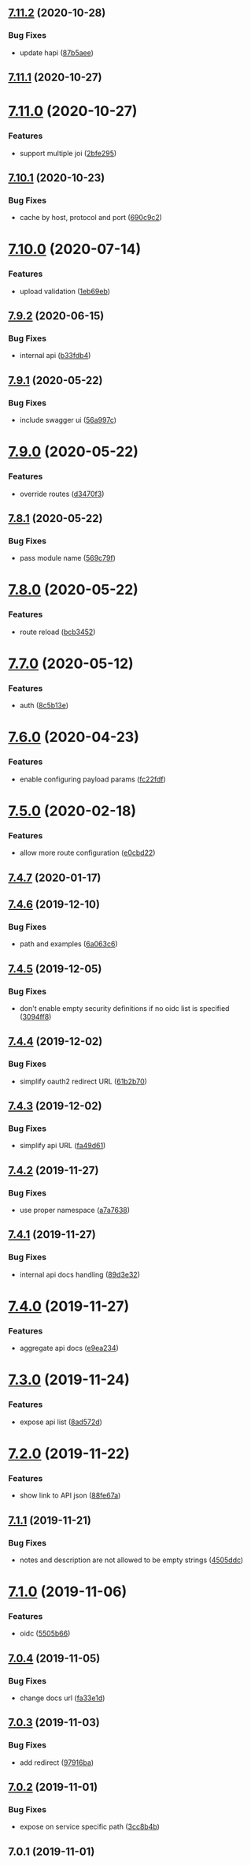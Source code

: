 ## [7.11.2](https://github.com/softwaregroup-bg/ut-api/compare/v7.11.1...v7.11.2) (2020-10-28)


### Bug Fixes

* update hapi ([87b5aee](https://github.com/softwaregroup-bg/ut-api/commit/87b5aee228033b67643431ea51d349f89c6dad30))



## [7.11.1](https://github.com/softwaregroup-bg/ut-api/compare/v7.11.0...v7.11.1) (2020-10-27)



# [7.11.0](https://github.com/softwaregroup-bg/ut-api/compare/v7.10.1...v7.11.0) (2020-10-27)


### Features

* support multiple joi ([2bfe295](https://github.com/softwaregroup-bg/ut-api/commit/2bfe295c6341d0b721bd0ed974959ab9d63c077d))



## [7.10.1](https://github.com/softwaregroup-bg/ut-api/compare/v7.10.0...v7.10.1) (2020-10-23)


### Bug Fixes

* cache by host, protocol and port ([690c9c2](https://github.com/softwaregroup-bg/ut-api/commit/690c9c27a91d6b2daecb47014fd7040ee4fea62b))



# [7.10.0](https://github.com/softwaregroup-bg/ut-api/compare/v7.9.2...v7.10.0) (2020-07-14)


### Features

* upload validation ([1eb69eb](https://github.com/softwaregroup-bg/ut-api/commit/1eb69eb645519df0e9dfc224dec14ed0999b522d))



## [7.9.2](https://github.com/softwaregroup-bg/ut-api/compare/v7.9.1...v7.9.2) (2020-06-15)


### Bug Fixes

* internal api ([b33fdb4](https://github.com/softwaregroup-bg/ut-api/commit/b33fdb43186e7fd50fcf189963670a433728292a))



## [7.9.1](https://github.com/softwaregroup-bg/ut-api/compare/v7.9.0...v7.9.1) (2020-05-22)


### Bug Fixes

* include swagger ui ([56a997c](https://github.com/softwaregroup-bg/ut-api/commit/56a997cb231bd4924cd4fabc34c8a9a79dd68cc0))



# [7.9.0](https://github.com/softwaregroup-bg/ut-api/compare/v7.8.1...v7.9.0) (2020-05-22)


### Features

* override routes ([d3470f3](https://github.com/softwaregroup-bg/ut-api/commit/d3470f388e59af22be8e65ecdc9083e2136e9967))



## [7.8.1](https://github.com/softwaregroup-bg/ut-api/compare/v7.8.0...v7.8.1) (2020-05-22)


### Bug Fixes

* pass module name ([569c79f](https://github.com/softwaregroup-bg/ut-api/commit/569c79f01dee5ee9a32f7c64b616513680856f6a))



# [7.8.0](https://github.com/softwaregroup-bg/ut-api/compare/v7.7.0...v7.8.0) (2020-05-22)


### Features

* route reload ([bcb3452](https://github.com/softwaregroup-bg/ut-api/commit/bcb345272aaf7c3ecb39cb3c60a6fcac319ff28d))



# [7.7.0](https://github.com/softwaregroup-bg/ut-api/compare/v7.6.0...v7.7.0) (2020-05-12)


### Features

* auth ([8c5b13e](https://github.com/softwaregroup-bg/ut-api/commit/8c5b13e8aeba1b09dfe201ebf07561927136f4bd))



# [7.6.0](https://github.com/softwaregroup-bg/ut-api/compare/v7.5.0...v7.6.0) (2020-04-23)


### Features

* enable configuring payload params ([fc22fdf](https://github.com/softwaregroup-bg/ut-api/commit/fc22fdf057da6679f7cb66937529a952f9811b72))



# [7.5.0](https://github.com/softwaregroup-bg/ut-api/compare/v7.4.7...v7.5.0) (2020-02-18)


### Features

* allow more route configuration ([e0cbd22](https://github.com/softwaregroup-bg/ut-api/commit/e0cbd22330e38866577d1815eea7007626c16f94))



## [7.4.7](https://github.com/softwaregroup-bg/ut-api/compare/v7.4.6...v7.4.7) (2020-01-17)



## [7.4.6](https://github.com/softwaregroup-bg/ut-api/compare/v7.4.5...v7.4.6) (2019-12-10)


### Bug Fixes

* path and examples ([6a063c6](https://github.com/softwaregroup-bg/ut-api/commit/6a063c6))



## [7.4.5](https://github.com/softwaregroup-bg/ut-api/compare/v7.4.4...v7.4.5) (2019-12-05)


### Bug Fixes

* don't enable empty security definitions if no oidc list is specified ([3094ff8](https://github.com/softwaregroup-bg/ut-api/commit/3094ff8))



## [7.4.4](https://github.com/softwaregroup-bg/ut-api/compare/v7.4.3...v7.4.4) (2019-12-02)


### Bug Fixes

* simplify oauth2 redirect URL ([61b2b70](https://github.com/softwaregroup-bg/ut-api/commit/61b2b70))



## [7.4.3](https://github.com/softwaregroup-bg/ut-api/compare/v7.4.2...v7.4.3) (2019-12-02)


### Bug Fixes

* simplify api URL ([fa49d61](https://github.com/softwaregroup-bg/ut-api/commit/fa49d61))



## [7.4.2](https://github.com/softwaregroup-bg/ut-api/compare/v7.4.1...v7.4.2) (2019-11-27)


### Bug Fixes

* use proper namespace ([a7a7638](https://github.com/softwaregroup-bg/ut-api/commit/a7a7638))



## [7.4.1](https://github.com/softwaregroup-bg/ut-api/compare/v7.4.0...v7.4.1) (2019-11-27)


### Bug Fixes

* internal api docs handling ([89d3e32](https://github.com/softwaregroup-bg/ut-api/commit/89d3e32))



# [7.4.0](https://github.com/softwaregroup-bg/ut-api/compare/v7.3.0...v7.4.0) (2019-11-27)


### Features

* aggregate api docs ([e9ea234](https://github.com/softwaregroup-bg/ut-api/commit/e9ea234))



# [7.3.0](https://github.com/softwaregroup-bg/ut-api/compare/v7.2.0...v7.3.0) (2019-11-24)


### Features

* expose api list ([8ad572d](https://github.com/softwaregroup-bg/ut-api/commit/8ad572d))



# [7.2.0](https://github.com/softwaregroup-bg/ut-api/compare/v7.1.1...v7.2.0) (2019-11-22)


### Features

* show link to API json ([88fe67a](https://github.com/softwaregroup-bg/ut-api/commit/88fe67a))



## [7.1.1](https://github.com/softwaregroup-bg/ut-api/compare/v7.1.0...v7.1.1) (2019-11-21)


### Bug Fixes

* notes and description are not allowed to be empty strings ([4505ddc](https://github.com/softwaregroup-bg/ut-api/commit/4505ddc))



# [7.1.0](https://github.com/softwaregroup-bg/ut-api/compare/v7.0.4...v7.1.0) (2019-11-06)


### Features

* oidc ([5505b66](https://github.com/softwaregroup-bg/ut-api/commit/5505b66))



## [7.0.4](https://github.com/softwaregroup-bg/ut-api/compare/v7.0.3...v7.0.4) (2019-11-05)


### Bug Fixes

* change docs url ([fa33e1d](https://github.com/softwaregroup-bg/ut-api/commit/fa33e1d))



## [7.0.3](https://github.com/softwaregroup-bg/ut-api/compare/v7.0.2...v7.0.3) (2019-11-03)


### Bug Fixes

* add redirect ([97916ba](https://github.com/softwaregroup-bg/ut-api/commit/97916ba))



## [7.0.2](https://github.com/softwaregroup-bg/ut-api/compare/v7.0.1...v7.0.2) (2019-11-01)


### Bug Fixes

* expose on service specific path ([3cc8b4b](https://github.com/softwaregroup-bg/ut-api/commit/3cc8b4b))



## 7.0.1 (2019-11-01)



